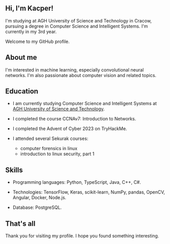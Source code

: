 ## Hi, I'm Kacper!

I'm studying at AGH University of Science and Technology in Cracow, pursuing a degree in Computer Science and Intelligent Systems. I'm currently in my 3rd year.

Welcome to my GitHub profile.

## About me

I'm interested in machine learning, especially convolutional neural networks. I'm also passionate about computer vision and related topics.

## Education

- I am currently studying Computer Science and Intelligent Systems at [AGH University of Science and Technology](https://www.agh.edu.pl).

- I completed the course CCNAv7: Introduction to Networks.
- I completed the Advent of Cyber 2023 on TryHackMe.
- I attended several Sekurak courses:
  - computer forensics in linux
  - introduction to linux security, part 1

## Skills

- Programming languages: Python, TypeScript, Java, C++, C#.

- Technologies: TensorFlow, Keras, scikit-learn, NumPy, pandas, OpenCV, Angular, Docker, Node.js.

- Database: PostgreSQL.

## That's all

Thank you for visiting my profile. I hope you found something interesting.

